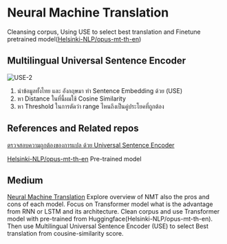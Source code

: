 # Neural Machine Translation
 Cleansing corpus, Using USE to select best translation and Finetune pretrained model([Helsinki-NLP/opus-mt-th-en](https://huggingface.co/Helsinki-NLP/opus-mt-th-en))
## Multilingual Universal Sentence Encoder
![USE-2](https://user-images.githubusercontent.com/44425803/163429640-e90015e6-da37-47bf-b1ad-329569695ab3.png)
1. นำข้อมูลทั้งไทย และ อังกฤษมา ทำ Sentence Embedding ด้วย (USE)
2. หา Distance ในที่นี้ผมใช้ Cosine Similarity
3. หา Threshold ในการตัดว่า range ไหนถึงเป็นคู่ประโยคที่ถูกต้อง

## References and Related repos
[ตรวจสอบความถูกต้องของการแปล ด้วย Universal Sentence Encoder](https://medium.com/airesearch-in-th/%E0%B8%95%E0%B8%A3%E0%B8%A7%E0%B8%88%E0%B8%AA%E0%B8%AD%E0%B8%9A%E0%B8%84%E0%B8%A7%E0%B8%B2%E0%B8%A1%E0%B8%96%E0%B8%B9%E0%B8%81%E0%B8%95%E0%B9%89%E0%B8%AD%E0%B8%87%E0%B8%82%E0%B8%AD%E0%B8%87%E0%B8%81%E0%B8%B2%E0%B8%A3%E0%B9%81%E0%B8%9B%E0%B8%A5-%E0%B8%94%E0%B9%89%E0%B8%A7%E0%B8%A2-universal-sentence-encoder-ad3c156c2e9b)

[Helsinki-NLP/opus-mt-th-en](https://huggingface.co/Helsinki-NLP/opus-mt-th-en) Pre-trained model

## Medium
[Neural Machine Translation](https://medium.com/@pawito236/neural-machine-translation-675360e2df34) Explore overview of NMT also the pros and cons of each model. Focus on Transformer model what is the advantage from RNN or LSTM and its architecture.
Clean corpus and use Transformer model with pre-trained from Huggingface(Helsinki-NLP/opus-mt-th-en). Then use Multilingual Universal Sentence Encoder (USE) to select Best translation from cousine-similarity score.
